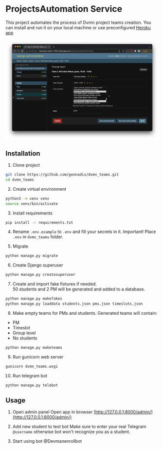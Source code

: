 # ProjectsAutomation Service

This project automates the process of Dvmn project teams creation.
You can install and run it on your local machine or use preconfigured [Heroku app](http://blooming-stream-71357.herokuapp.com/admin)


![Screenshot](Screenshot.png)

## Installation
1. Clone project
```bash
git clone https://github.com/gennadis/dvmn_teams.git
cd dvmn_teams
```

2. Create virtual environment
```bash
python3 -m venv venv
source venv/bin/activate
```

3. Install requirements
```bash
pip install -r requirements.txt
```

4. Rename `.env.example` to `.env` and fill your secrets in it.
Important! Place `.env` in `dvmn_teams` folder.


5. Migrate
```bash
python manage.py migrate
```

6. Create Django superuser
```bash
python manage.py createsuperuser
```

7. Create and import fake fixtures if needed.  
50 students and 2 PM will be generated and added to a database.
```bash
python manage.py makefakes
python manage.py loaddata students.json pms.json timeslots.json
```

8. Make empty teams for PMs and students.
Generated teams will contain:  
- PM
- Timeslot
- Group level
- No students
```bash
python manage.py maketeams
```

9. Run gunicorn web server
```bash
gunicorn dvmn_teams.wsgi
```

10. Run telegram bot
```bash
python manage.py telebot
```

## Usage
1. Open admin panel
Open app in browser [http://127.0.0.1:8000/admin/](http://127.0.0.1:8000/admin/)

2. Add new student to test bot
Make sure to enter your real Telegram `@username` otherwise bot won't recognize you as a student.

3. Start using bot
@Devmanenrollbot
